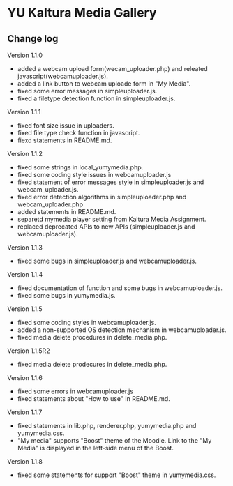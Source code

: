 # YU Kaltura Media Gallery

Change log
------
Version 1.1.0

* added a webcam upload form(wecam_uploader.php) and releated javascript(webcamuploader.js).
* added a link button to webcam uploade form in "My Media".
* fixed some error messages in simpleuploader.js.
* fixed a filetype detection function in simpleuploader.js.

Version 1.1.1

* fixed font size issue in uploaders.
* fixed file type check function in javascript.
* fiexd statements in README.md.

Version 1.1.2

* fixed some strings in local_yumymedia.php.
* fixed some coding style issues in webcamuploader.js
* fixed statement of error messages style in simpleuploader.js and webcam_uploader.js.
* fixed error detection algorithms in simpleuploader.php and webcam_uploader.php
* added statements in README.md.
* separetd mymedia player setting from Kaltura Media Assignment.
* replaced deprecated APIs to new APIs (simpleuploader.js and webcamuploader.js).

Version 1.1.3

* fixed some bugs in simpleuploader.js and webcamuploader.js.

Version 1.1.4

* fixed documentation of function and some bugs in webcamuploader.js.
* fixed some bugs in yumymedia.js.

Version 1.1.5

* fixed some coding styles in webcamuploader.js.
* added a non-supported OS detection mechanism in webcamuploader.js.
* fixed media delete procedures in delete_media.php.

Version 1.1.5R2

* fixed media delete prodecures in delete_media.php.

Version 1.1.6

* fixed some errors in webcamuploader.js
* fixed statements about "How to use" in README.md.

Version 1.1.7

* fixed statements in lib.php, renderer.php, yumymedia.php and yumymedia.css.
* "My media" supports "Boost" theme of the Moodle. Link to the "My Media" is displayed in the left-side menu of the Boost.

Version 1.1.8

* fixed some statements for support "Boost" theme in yumymedia.css.
